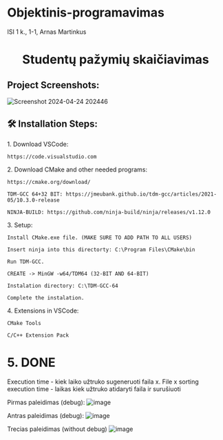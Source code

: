# Objektinis-programavimas
ISI 1 k., 1-1, Arnas Martinkus
<h1 align="center" id="title">Studentų pažymių skaičiavimas</h1>

<h2>Project Screenshots:</h2>

![Screenshot 2024-04-24 202446](https://github.com/ArnasIc3/Objektinis-programavimas/assets/149010264/c41931d3-a27a-45d2-995a-d52612d964e4)

<h2>🛠️ Installation Steps:</h2>

<p>1. Download VSCode:</p>

```
https://code.visualstudio.com
```

<p>2. Download CMake and other needed programs:</p>

```
https://cmake.org/download/
```

```
TDM-GCC 64+32 BIT: https://jmeubank.github.io/tdm-gcc/articles/2021-05/10.3.0-release
```

```
NINJA-BUILD: https://github.com/ninja-build/ninja/releases/v1.12.0
```

<p>3. Setup:</p>

```
Install CMake.exe file. (MAKE SURE TO ADD PATH TO ALL USERS)
```

```
Insert ninja into this directorty: C:\Program Files\CMake\bin
```

```
Run TDM-GCC.
```

```
CREATE -> MinGW -w64/TDM64 (32-BIT AND 64-BIT)
```

```
Instalation directory: C:\TDM-GCC-64
```

```
Complete the instalation.
```

<p>4. Extensions in VSCode:</p>

```
CMake Tools
```

```
C/C++ Extension Pack
```

<h1>5. DONE</h1>

Execution time - kiek laiko užtruko sugeneruoti faila x.
File x sorting execution time - laikas kiek užtruko atidaryti faila ir surušiuoti

Pirmas paleidimas (debug):
![image](https://github.com/ArnasIc3/Objektinis-programavimas/assets/149010264/4fc61515-b93b-428c-852b-534e0b9ab480)

Antras paleidimas (debug):
![image](https://github.com/ArnasIc3/Objektinis-programavimas/assets/149010264/1c5f97ab-d884-42dc-9dcc-3351cd8ae297)

Trecias paleidimas (without debug)
![image](https://github.com/ArnasIc3/Objektinis-programavimas/assets/149010264/73454228-8b3d-4345-adcf-01efc41611de)
